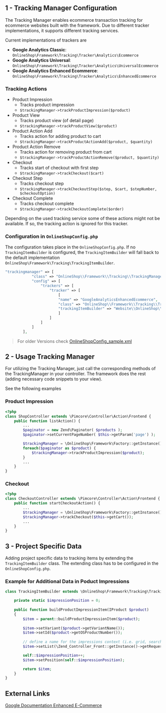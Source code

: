 ## 1 - Tracking Manager Configuration

The Tracking Manager enables ecommerce transaction tracking for ecommerce websites built with the framework. Due to
different tracker implementations, it supports different tracking services.

Current implementations of trackers are
* **Google Analytics Classic**: `OnlineShop\Framework\Tracking\Tracker\Analytics\Ecommerce`
* **Google Analytics Universal**: `OnlineShop\Framework\Tracking\Tracker\Analytics\UniversalEcommerce`
* **Google Analytics Enhanced Ecommerce**: `OnlineShop\Framework\Tracking\Tracker\Analytics\EnhancedEcommerce`

### Tracking Actions

* Product Impression
    * Tracks product impression
    * `$trackingManager->trackProductImpression($product)`
* Product View
    * Tracks product view (of detail page)
    * `$trackingManager->trackProductView($product)`
* Product Action Add
    * Tracks action for adding product to cart
    * `$trackingManager->trackProductActionAdd($product, $quantity)`
* Product Action Remove
    * Tracks action for removing product from cart
    * `$trackingManager->trackProductActionRemove($product, $quantity)`
* Checkout
    * Tracks start of checkout with first step
    * `$trackingManager->trackCheckout($cart)`
* Checkout Step
    * Tracks checkout step
    * `$trackingManager->trackCheckoutStep($step, $cart, $stepNumber, $checkoutOption)`
* Checkout Complete
    * Tracks checkout complete
    * `$trackingManager->trackCheckoutComplete($order)`

Depending on the used tracking service some of these actions might not be available.
If so, the tracking action is ignored for this tracker.


### Configuration in `OnlineShopConfig.php`

The configuration takes place in the `OnlineShopConfig.php`. If no `TrackingItemBuilder` is configured, the
`TrackingItemBuilder` will
fall back to the default implementation `OnlineShop\Framework\Tracking\TrackingItemBuilder`.
```php
"trackingmanager" => [
            "class" => "OnlineShop\\Framework\\Tracking\\TrackingManager",
            "config" => [
                "trackers" => [
                    "tracker" => [
                        [
                        "name" => "GoogleAnalyticsEnhancedEcommerce",
                        "class" => "OnlineShop\\Framework\\Tracking\\Tracker\\Analytics\\EnhancedEcommerce",
                        "trackingItemBuilder" => "Website\\OnlineShop\\Tracking\\TrackingItemBuilder"
                        ]
                    ]
                ]
            ]
        ],
```

> For older Versions check [OnlineShopConfig_sample.xml](/config/OnlineShopConfig_sample.xml)


## 2 - Usage Tracking Manager

For utilizing the Tracking Manager, just call the corresponding methods of the TrackingManager in your controller.
The framework does the rest (adding necessary code snippets to your view).

See the following examples

### Product Impression
```php
<?php
class ShopController extends \Pimcore\Controller\Action\Frontend {
    public function listAction() {
        ...
        $paginator = new Zend\Paginator( $products );
        $paginator->setCurrentPageNumber( $this->getParam('page') );

        $trackingManager = \OnlineShop\Framework\Factory::getInstance()->getTrackingManager();
        foreach($paginator as $product) {
            $trackingManager->trackProductImpression($product);
        }
        ...
    }
}

```

### Checkout
```php
<?php
class CheckoutController extends \Pimcore\Controller\Action\Frontend {
    public function startCheckoutAction() {
        ...
        $trackingManager = \OnlineShop\Framework\Factory::getInstance()->getTrackingManager();
        $trackingManager->trackCheckout($this->getCart());
        ...
    }
}

```


## 3 - Project Specific Data

Adding project specific data to tracking items by extending the `TrackingItemBuilder` class. The extending class has to
be configured in the `OnlineShopConfig.php`.

### Example for Additional Data in Poduct Impressions

```php
class TrackingItemBuilder extends \OnlineShop\Framework\Tracking\TrackingItemBuilder {

    private static $impressionPosition = 0;
    
    public function buildProductImpressionItem(IProduct $product)
    {
        $item = parent::buildProductImpressionItem($product);
        
        $item->setVariant($product->getVariantName());
        $item->setId($product->getOSProductNumber());
        
        // define a name for the impressions context (i.e. grid, search, ... )
        $item->setList(\Zend_Controller_Front::getInstance()->getRequest()->getActionName());

        self::$impressionPosition++;
        $item->setPosition(self::$impressionPosition);

        return $item;
    }
}
```


## External Links
[Google Documentation Enhanced E-Commerce](https://developers.google.com/analytics/devguides/collection/analyticsjs/enhanced-ecommerce)
